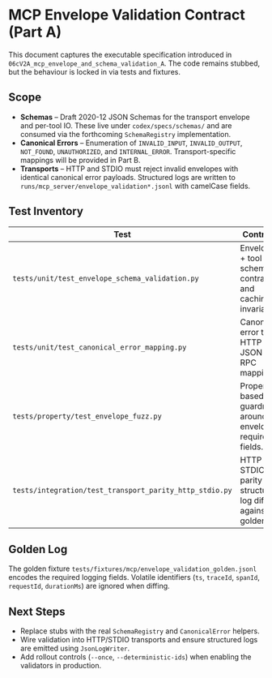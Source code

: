 # MCP Envelope Validation Contract (Part A)

This document captures the executable specification introduced in
`06cV2A_mcp_envelope_and_schema_validation_A`. The code remains stubbed, but
the behaviour is locked in via tests and fixtures.

## Scope

* **Schemas** – Draft 2020-12 JSON Schemas for the transport envelope and
  per-tool IO. These live under `codex/specs/schemas/` and are consumed via
  the forthcoming `SchemaRegistry` implementation.
* **Canonical Errors** – Enumeration of `INVALID_INPUT`, `INVALID_OUTPUT`,
  `NOT_FOUND`, `UNAUTHORIZED`, and `INTERNAL_ERROR`. Transport-specific
  mappings will be provided in Part B.
* **Transports** – HTTP and STDIO must reject invalid envelopes with
  identical canonical error payloads. Structured logs are written to
  `runs/mcp_server/envelope_validation*.jsonl` with camelCase fields.

## Test Inventory

| Test | Contract |
| ---- | -------- |
| `tests/unit/test_envelope_schema_validation.py` | Envelope + tool IO schema contracts and caching invariants. |
| `tests/unit/test_canonical_error_mapping.py` | Canonical error to HTTP / JSON-RPC mapping. |
| `tests/property/test_envelope_fuzz.py` | Property-based guardrails around envelope required fields. |
| `tests/integration/test_transport_parity_http_stdio.py` | HTTP vs STDIO parity and structured log diff against golden. |

## Golden Log

The golden fixture `tests/fixtures/mcp/envelope_validation_golden.jsonl`
encodes the required logging fields. Volatile identifiers (`ts`, `traceId`,
`spanId`, `requestId`, `durationMs`) are ignored when diffing.

## Next Steps

* Replace stubs with the real `SchemaRegistry` and `CanonicalError` helpers.
* Wire validation into HTTP/STDIO transports and ensure structured logs are
  emitted using `JsonLogWriter`.
* Add rollout controls (`--once`, `--deterministic-ids`) when enabling the
  validators in production.

